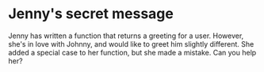 <h1>Jenny's secret message</h1>

<p>Jenny has written a function that returns a greeting for a user. However, she's in love with Johnny, and would like to greet him slightly different. She added a special case to her function, but she made a mistake.
   Can you help her?</p>

